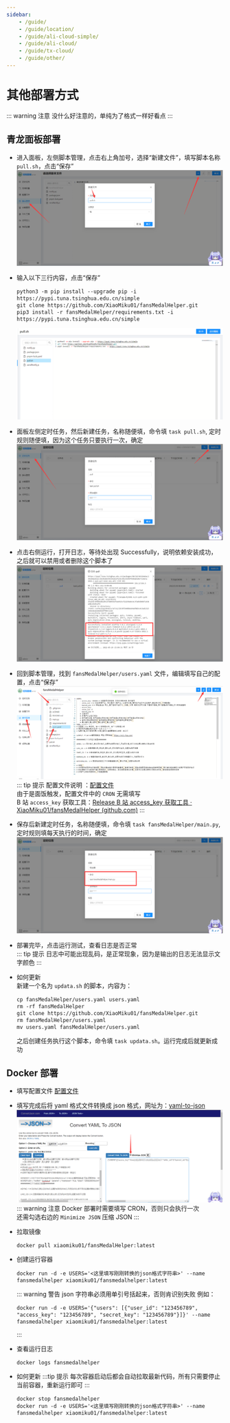 ```yaml
---
sidebar:
    - /guide/
    - /guide/location/
    - /guide/ali-cloud-simple/
    - /guide/ali-cloud/
    - /guide/tx-cloud/
    - /guide/other/
---
```


# 其他部署方式

::: warning 注意
没什么好注意的，单纯为了格式一样好看点
:::

## 青龙面板部署

-   进入面板，左侧脚本管理，点击右上角加号，选择“新建文件”，填写脚本名称 `pull.sh`，点击“保存”
    ![](../images/other/image1.png)
-   输入以下三行内容，点击“保存”
    ```shell
    python3 -m pip install --upgrade pip -i https://pypi.tuna.tsinghua.edu.cn/simple
    git clone https://github.com/XiaoMiku01/fansMedalHelper.git
    pip3 install -r fansMedalHelper/requirements.txt -i https://pypi.tuna.tsinghua.edu.cn/simple
    ```
    ![](../images/other/image2.png)
-   面板左侧定时任务，然后新建任务，名称随便填，命令填 `task pull.sh`, 定时规则随便填，因为这个任务只要执行一次，确定  
    ![](../images/other/image3.png)

-   点击右侧运行，打开日志，等待处出现 Successfully，说明依赖安装成功，之后就可以禁用或者删除这个脚本了
    ![](../images/other/image4.png)

-   回到脚本管理，找到 `fansMedalHelper/users.yaml` 文件，编辑填写自己的配置，点击“保存”
    ![](../images/other/image5.png)
    ::: tip 提示
    配置文件说明 ：[配置文件](./#配置文件说明-users-yaml)  
    由于是面饭触发，配置文件中的 `CRON` 无需填写  
    B 站 `access_key` 获取工具：[Release B 站 access_key 获取工具 · XiaoMiku01/fansMedalHelper (github.com)](https://github.com/XiaoMiku01/fansMedalHelper/releases/tag/logintool)
    :::
-   保存后新建定时任务，名称随便填，命令填 `task fansMedalHelper/main.py`, 定时规则填每天执行的时间，确定
    ![](../images/other/image6.png)

-   部署完毕，点击运行测试，查看日志是否正常  
    ::: tip 提示
    日志中可能出现乱码，是正常现象，因为是输出的日志无法显示文字颜色
    :::

-   如何更新  
    新建一个名为 `updata.sh` 的脚本，内容为：
    ```shell
    cp fansMedalHelper/users.yaml users.yaml
    rm -rf fansMedalHelper
    git clone https://github.com/XiaoMiku01/fansMedalHelper.git
    rm fansMedalHelper/users.yaml
    mv users.yaml fansMedalHelper/users.yaml
    ```
    之后创建任务执行这个脚本，命令填 `task updata.sh`。运行完成后就更新成功

## Docker 部署

-   填写配置文件 [配置文件](./#配置文件说明-users-yaml)

-   填写完成后将 yaml 格式文件转换成 json 格式，网址为：[yaml-to-json](https://www.convertjson.com/yaml-to-json.htm)
    ![](../images/other/image7.png)
    ::: warning 注意
    Docker 部署时需要填写 CRON，否则只会执行一次  
    还需勾选右边的 `Minimize JSON` 压缩 JSON
    :::

-   拉取镜像

    ```shell
    docker pull xiaomiku01/fansMedalHelper:latest
    ```

-   创建运行容器

    ```shell
    docker run -d -e USERS='<这里填写刚刚转换的json格式字符串>' --name fansmedalhelper xiaomiku01/fansmedalhelper:latest
    ```

    ::: warning 警告
    json 字符串必须用单引号括起来，否则肯识别失败
    例如：

    ```shell
    docker run -d -e USERS='{"users": [{"user_id": "123456789", "access_key": "123456789", "secret_key": "123456789"}]}' --name fansmedalhelper xiaomiku01/fansmedalhelper:latest
    ```

    :::

-   查看运行日志

    ```shell
    docker logs fansmedalhelper
    ```

-   如何更新
    :::tip 提示
    每次容器启动后都会自动拉取最新代码，所有只需要停止当前容器，重新运行即可
    :::
    ```shell
    docker stop fansmedalhelper
    docker run -d -e USERS='<这里填写刚刚转换的json格式字符串>' --name fansmedalhelper xiaomiku01/fansmedalhelper:latest
    ```